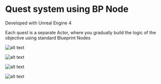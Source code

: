 # Quest system using BP Node

Developed with Unreal Engine 4


Each quest is a separate Actor, where you gradually build the logic of the objective using standard Blueprint Nodes

![alt text]([[http://url/to/img.png])

![alt text]([http://url/to/img.png](https://github.com/paveldrobny/UE4_QuestSystem_BP/blob/master/ue4_questsystem_2.png))

![alt text]([http://url/to/img.png](https://github.com/paveldrobny/UE4_QuestSystem_BP/blob/master/ue4_questsystem_3.png))

![alt text]([http://url/to/img.png](https://github.com/paveldrobny/UE4_QuestSystem_BP/blob/master/ue4_questsystem_4.png))
